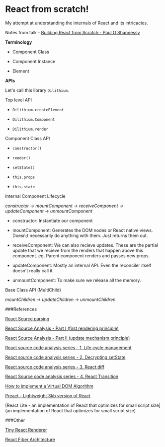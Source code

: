 # React from scratch!

My attempt at understanding the internals of React and its intricacies.

Notes from talk - [Building React from Scratch - Paul O Shannessy](https://www.youtube.com/watch?v=_MAD4Oly9yg)

**Terminology**

- Component Class

- Component Instance

- Element

**APIs**

Let's call this library `Dilithium`.

Top level API

- `Dilithium.createElement`

- `Dilithium.Component`

- `Dilithium.render`

Component Class API

- `constructor()`

- `render()`

- `setState()`

- `this.props`

- `this.state`

Internal Component Lifecycle

*constructor -> mountComponent -> receiveComponent -> updateComponent -> unmountComponent*

- constructor: Instantiate our component

- mountComponent: Generates the DOM nodes or React native views. Doesn;t necessarily do anything with them. Just returns them out.

- receiveComponent: We can also recieve updates. These are the partial update that we recieve from the renders that happen above this component. eg. Parent component renders and passes new props.

- updateComponent: Mostly an internal API. Even the reconciler itself doesn't really call it.

- unmountComponent: To make sure we release all the memory.

Base Class API (MultiChild)

*mountChildren -> updateChildren -> unmountChildren*


###References

[React Source parsing](http://zhenhua-lee.github.io/react/react.html)

[React Source Analysis - Part I (first rendering principle)](http://purplebamboo.github.io/2015/09/15/reactjs_source_analyze_part_one/)

[React Source Analysis - Part II (update mechanism principle)](http://purplebamboo.github.io/2015/09/15/reactjs_source_analyze_part_two/)

[React source code analysis series - 1. Life cycle management](https://zhuanlan.zhihu.com/p/20312691)

[React source code analysis series - 2. Decrypting setState](https://zhuanlan.zhihu.com/p/20328570)

[React source code analysis series - 3. React diff](https://zhuanlan.zhihu.com/p/20346379)

[React Source code analysis series - 4. React Transition](https://zhuanlan.zhihu.com/p/20419592)

[How to implement a Virtual DOM Algorithm](https://github.com/livoras/blog/issues/13)

[Preact - Lightweight 3kb version of React](https://github.com/developit/preact)

[React Lite - an implementation of React that optimizes for small script size](an implementation of React that optimizes for small script size)

###Other

[Tiny React Renderer](https://github.com/iamdustan/tiny-react-renderer)

[React Fiber Architecture](https://github.com/acdlite/react-fiber-architecture)
